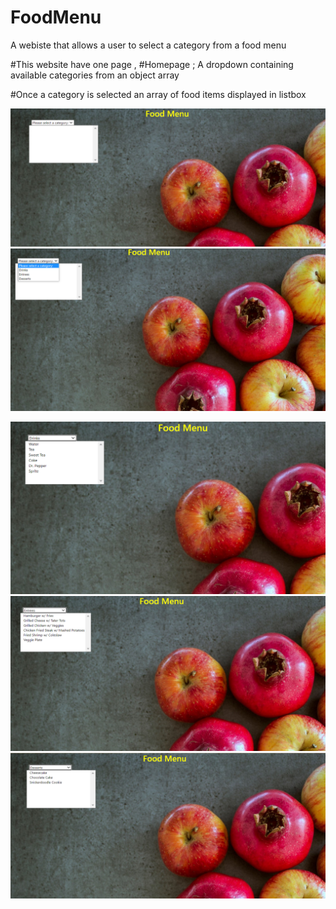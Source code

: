 # FoodMenu


A webiste that allows a user to select a category from a food menu



#This website have one page , #Homepage ; A dropdown containing available categories from an object array 

#Once a category is selected an array of food items displayed in listbox




![foodCategoryDropdown](/images/foodCategoryDropdown.png)
![foodCategorySelect](/images/foodCategoryDropdownCategorySelect.png)

![foodSelectDrinks](/images/foodCategoryDropdownCategorySelectDrinks.png)
![foodEntrees](/images/foodCategoryDropdownCategorySelectEntrees.png)
![foodDesserts](/images/foodCategoryDropdownCategorySelectDesserts.png)


